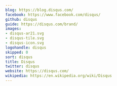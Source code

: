 ```yaml
---
blog: https://blog.disqus.com/
facebook: https://www.facebook.com/disqus/
github: disqus
guide: https://disqus.com/brand/
images:
- disqus-ar21.svg
- disqus-tile.svg
- disqus-icon.svg
logohandle: disqus
skipped: 0
sort: disqus
title: Disqus
twitter: disqus
website: https://disqus.com/
wikipedia: https://en.wikipedia.org/wiki/Disqus
---
```

